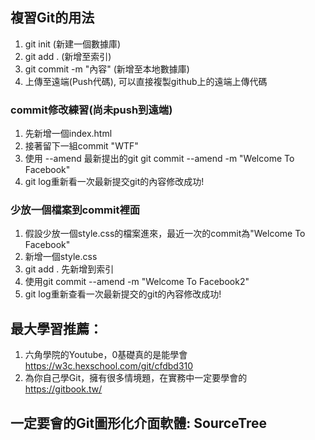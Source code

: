 ## 複習Git的用法
1. git init  (新建一個數據庫)
2. git add . (新增至索引)
3. git commit -m "內容" (新增至本地數據庫)
4. 上傳至遠端(Push代碼), 可以直接複製github上的遠端上傳代碼

### commit修改練習(尚未push到遠端)
1. 先新增一個index.html
2. 接著留下一組commit "WTF"
3. 使用 --amend 最新提出的git  git commit --amend -m "Welcome To Facebook"
4. git log重新看一次最新提交git的內容修改成功!

### 少放一個檔案到commit裡面
1. 假設少放一個style.css的檔案進來，最近一次的commit為"Welcome To Facebook"
2. 新增一個style.css
3. git add . 先新增到索引
4. 使用git commit --amend -m "Welcome To Facebook2"
5. git log重新查看一次最新提交的git的內容修改成功!

## 最大學習推薦：
1. 六角學院的Youtube，0基礎真的是能學會 https://w3c.hexschool.com/git/cfdbd310
2. 為你自己學Git，擁有很多情境題，在實務中一定要學會的　https://gitbook.tw/

## 一定要會的Git圖形化介面軟體: SourceTree